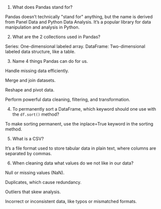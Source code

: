 
1. What does Pandas stand for?

Pandas doesn’t technically "stand for" anything, but the name is derived from Panel Data and Python Data Analysis. It’s a popular library for data manipulation and analysis in Python.

2. What are the 2 collections used in Pandas?

Series: One-dimensional labeled array.
DataFrame: Two-dimensional labeled data structure, like a table.

3. Name 4 things Pandas can do for us.

Handle missing data efficiently.

Merge and join datasets.

Reshape and pivot data.

Perform powerful data cleaning, filtering, and transformation.

4. To permanently sort a DataFrame, which keyword should one use with the `df.sort()` method?

To make sorting permanent, use the inplace=True keyword in the sorting method.


5. What is a CSV?

It’s a file format used to store tabular data in plain text, where columns are separated by commas.

6. When cleaning data what values do we not like in our data?

Null or missing values (NaN).

Duplicates, which cause redundancy.

Outliers that skew analysis.

Incorrect or inconsistent data, like typos or mismatched formats.

